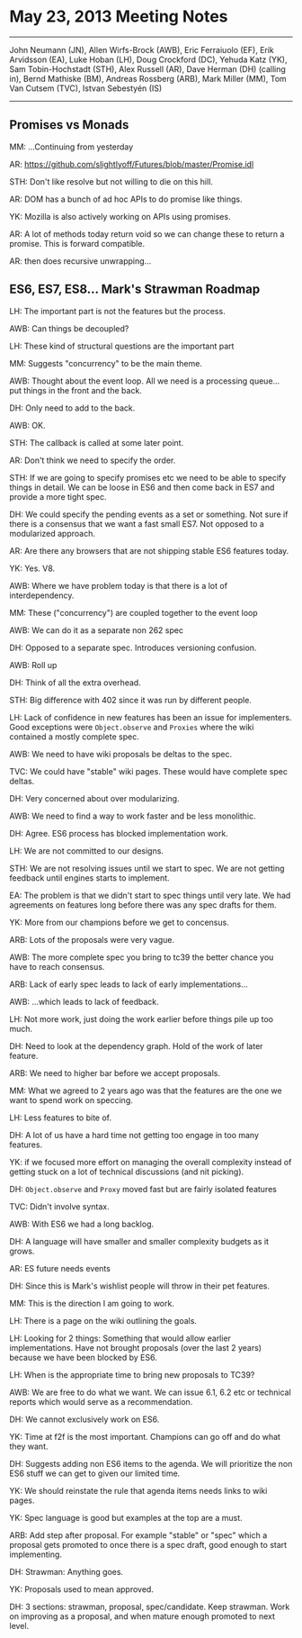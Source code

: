 # May 23, 2013 Meeting Notes
-----

John Neumann (JN), Allen Wirfs-Brock (AWB), Eric Ferraiuolo (EF), Erik
Arvidsson (EA), Luke Hoban (LH), Doug Crockford (DC), Yehuda Katz (YK), Sam
Tobin-Hochstadt (STH), Alex Russell (AR), Dave Herman (DH) (calling in),
Bernd Mathiske (BM), Andreas Rossberg (ARB), Mark Miller (MM), Tom Van
Cutsem (TVC), Istvan Sebestyén (IS)

-----

## Promises vs Monads

MM: ...Continuing from yesterday

AR: https://github.com/slightlyoff/Futures/blob/master/Promise.idl

STH: Don't like resolve but not willing to die on this hill.

AR: DOM has a bunch of ad hoc APIs to do promise like things.

YK: Mozilla is also actively working on APIs using promises.

AR: A lot of methods today return void so we can change these to return a promise. This is forward compatible.

AR: then does recursive unwrapping...

## ES6, ES7, ES8... Mark's Strawman Roadmap

LH: The important part is not the features but the process.

AWB: Can things be decoupled?

LH: These kind of structural questions are the important part

MM: Suggests "concurrency" to be the main theme.

AWB: Thought about the event loop. All we need is a processing queue... put things in the front and the back.

DH: Only need to add to the back.

AWB: OK.

STH: The callback is called at some later point.

AR: Don't think we need to specify the order.

STH: If we are going to specify promises etc we need to be able to specify things in detail. We can be loose in ES6 and then come back in ES7 and provide a more tight spec.

DH: We could specify the pending events as a set or something. Not sure if there is a consensus that we want a fast small ES7. Not opposed to a modularized approach.

AR: Are there any browsers that are not shipping stable ES6 features today.

YK: Yes. V8.

AWB: Where we have problem today is that there is a lot of interdependency.

MM: These ("concurrency") are coupled together to the event loop

AWB: We can do it as a separate non 262 spec

DH: Opposed to a separate spec. Introduces versioning confusion.

AWB: Roll up

DH: Think of all the extra overhead.

STH: Big difference with 402 since it was run by different people.

LH: Lack of confidence in new features has been an issue for implementers. Good exceptions were `Object.observe` and `Proxies` where the wiki contained a mostly complete spec.

AWB: We need to have wiki proposals be deltas to the spec.

TVC: We could have "stable" wiki pages. These would have complete spec deltas.

DH: Very concerned about over modularizing.

AWB: We need to find a way to work faster and be less monolithic.

DH: Agree. ES6 process has blocked implementation work.

LH: We are not committed to our designs.

STH: We are not resolving issues until we start to spec. We are not getting feedback until engines starts to implement.

EA: The problem is that we didn't start to spec things until very late. We had agreements on features long before there was any spec drafts for them.

YK: More from our champions before we get to concensus.

ARB: Lots of the proposals were very vague.

AWB: The more complete spec you bring to tc39 the better chance you have to reach consensus.

ARB: Lack of early spec leads to lack of early implementations...

AWB: ...which leads to lack of feedback.

LH: Not more work, just doing the work earlier before things pile up too much.

DH: Need to look at the dependency graph. Hold of the work of later feature.

ARB: We need to higher bar before we accept proposals.

MM: What we agreed to 2 years ago was that the features are the one we want to spend work on speccing.

LH: Less features to bite of.

DH: A lot of us have a hard time not getting too engage in too many features.

YK: if we focused more effort on managing the overall complexity instead of getting stuck on a lot of technical discussions (and nit picking).

DH: `Object.observe` and `Proxy` moved fast but are fairly isolated features

TVC: Didn't involve syntax.

AWB: With ES6 we had a long backlog.

DH: A language will have smaller and smaller complexity budgets as it grows.

AR: ES future needs events

DH: Since this is Mark's wishlist people will throw in their pet features.

MM: This is the direction I am going to work.

LH: There is a page on the wiki outlining the goals.

LH: Looking for 2 things: Something that would allow earlier implementations. Have not brought proposals (over the last 2 years) because we have been blocked by ES6.

LH: When is the appropriate time to bring new proposals to TC39?

AWB: We are free to do what we want. We can issue 6.1, 6.2 etc or technical reports which would serve as a recommendation.

DH: We cannot exclusively work on ES6.

YK: Time at f2f is the most important. Champions can go off and do what they want.

DH: Suggests adding non ES6 items to the agenda. We will prioritize the non ES6 stuff we can get to given our limited time.

YK: We should reinstate the rule that agenda items needs links to wiki pages.

YK: Spec language is good but examples at the top are a must.

ARB: Add step after proposal. For example "stable" or "spec" which a proposal gets promoted to once there is a spec draft, good enough to start implementing.

DH: Strawman: Anything goes.

YK: Proposals used to mean approved.

DH: 3 sections: strawman, proposal, spec/candidate. Keep strawman. Work on improving as a proposal, and when mature enough promoted to next level.
